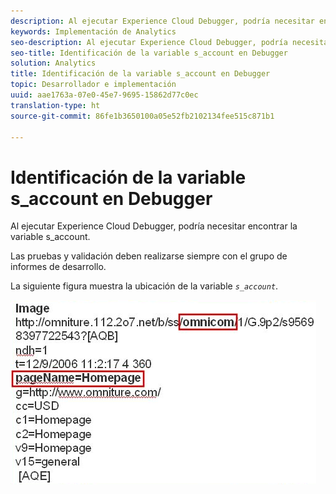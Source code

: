 ```yaml
---
description: Al ejecutar Experience Cloud Debugger, podría necesitar encontrar la variable s_account.
keywords: Implementación de Analytics
seo-description: Al ejecutar Experience Cloud Debugger, podría necesitar encontrar la variable s_account.
seo-title: Identificación de la variable s_account en Debugger
solution: Analytics
title: Identificación de la variable s_account en Debugger
topic: Desarrollador e implementación
uuid: aae1763a-07e0-45e7-9695-15862d77c0ec
translation-type: ht
source-git-commit: 86fe1b3650100a05e52fb2102134fee515c871b1

---
```



# Identificación de la variable s_account en Debugger

Al ejecutar Experience Cloud Debugger, podría necesitar encontrar la variable s_account.

Las pruebas y validación deben realizarse siempre con el grupo de informes de desarrollo.

La siguiente figura muestra la ubicación de la variable *`s_account`*.

![](assets/debugger_code.png)

